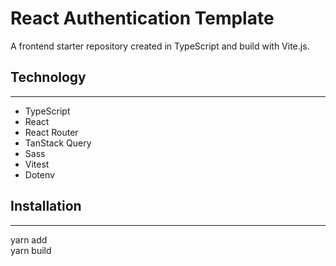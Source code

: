 # React Authentication Template

A frontend starter repository created in TypeScript and build with Vite.js.

## Technology

---

- TypeScript
- React
- React Router
- TanStack Query
- Sass
- Vitest
- Dotenv

## Installation

---

yarn add     
yarn build
